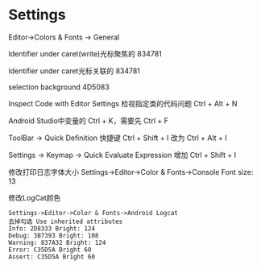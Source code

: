 Settings
===

Editor->Colors & Fonts -> General

Identifier under caret(write)光标聚焦的 834781

Identifier under caret光标关联的 834781

selection background 4D5083

Inspect Code with Editor Settings 检视指定类的代码问题
Ctrl + Alt + N

Android Studio中变量的 Ctrl + K，需要先 Ctrl + F

ToolBar -> Quick Definition 快捷键 Ctrl + Shift + I 改为 Ctrl + Alt + I

Settings -> Keymap -> Quick Evaluate Expression 增加 Ctrl + Shift + I

修改打印日志字体大小
Settings->Editor->Color & Fonts->Console Font
size: 13

修改LogCat颜色
```
Settings->Editor->Color & Fonts->Android Logcat
去掉勾选 Use inherited attributes
Info: 2D8333 Bright: 124
Debug: 3B7393 Bright: 108
Warning: 837A32 Bright: 124
Error: C35D5A Bright 60
Assert: C35D5A Bright 60
```

